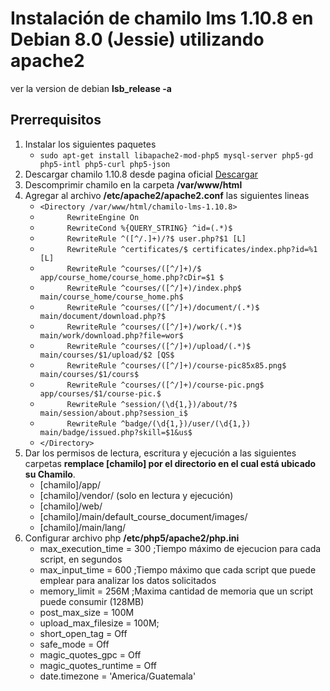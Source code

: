 # Instalación de chamilo lms 1.10.8 en Debian 8.0 (Jessie) utilizando apache2

ver la version de debian **lsb_release -a**

## Prerrequisitos

1. Instalar los siguientes paquetes
    * ``` sudo apt-get install libapache2-mod-php5 mysql-server php5-gd php5-intl php5-curl php5-json ```
2. Descargar chamilo 1.10.8 desde pagina oficial [Descargar](https://chamilo.org/es/chamilo-lms/#descargas)
3. Descomprimir chamilo en la carpeta **/var/www/html**
4. Agregar al archivo **/etc/apache2/apache2.conf** las siguientes lineas
    * ``` <Directory /var/www/html/chamilo-lms-1.10.8> ```
    * ```       RewriteEngine On ```
    * ```       RewriteCond %{QUERY_STRING} ^id=(.*)$ ```
    * ```       RewriteRule ^([^/.]+)/?$ user.php?$1 [L] ```
    * ```       RewriteRule ^certificates/$ certificates/index.php?id=%1 [L] ```
    * ```       RewriteRule ^courses/([^/]+)/$ app/course_home/course_home.php?cDir=$1 $ ```
    * ```       RewriteRule ^courses/([^/]+)/index.php$ main/course_home/course_home.ph$ ```
    * ```       RewriteRule ^courses/([^/]+)/document/(.*)$ main/document/download.php?$ ```
    * ```       RewriteRule ^courses/([^/]+)/work/(.*)$ main/work/download.php?file=wor$ ```
    * ```       RewriteRule ^courses/([^/]+)/upload/(.*)$ main/courses/$1/upload/$2 [QS$ ```
    * ```       RewriteRule ^courses/([^/]+)/course-pic85x85.png$ main/courses/$1/cours$ ```
    * ```       RewriteRule ^courses/([^/]+)/course-pic.png$ app/courses/$1/course-pic.$ ```
    * ```       RewriteRule ^session/(\d{1,})/about/?$ main/session/about.php?session_i$ ```
    * ```       RewriteRule ^badge/(\d{1,})/user/(\d{1,}) main/badge/issued.php?skill=$1&us$ ```
    * ``` </Directory> ```
5. Dar los permisos de lectura, escritura y ejecución a las siguientes carpetas **remplace [chamilo] por el directorio en el cual está ubicado su Chamilo**.
    * [chamilo]/app/
    * [chamilo]/vendor/ (solo en lectura y ejecución)
    * [chamilo]/web/
    * [chamilo]/main/default_course_document/images/
    * [chamilo]/main/lang/
6. Configurar archivo php **/etc/php5/apache2/php.ini**
    * max_execution_time = 300 ;Tiempo máximo de ejecucion para cada script, en segundos
    * max_input_time = 600 ;Tiempo máximo que cada script que puede emplear para analizar los datos solicitados
    * memory_limit = 256M ;Maxima cantidad de memoria que un script puede consumir (128MB)
    * post_max_size = 100M
    * upload_max_filesize = 100M;
    * short_open_tag = Off
    * safe_mode = Off
    * magic_quotes_gpc = Off
    * magic_quotes_runtime = Off
    * date.timezone = 'America/Guatemala'